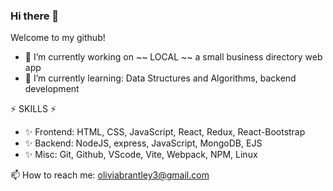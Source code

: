 ### Hi there 👋

Welcome to my github!

- 🔭 I’m currently working on ~~ LOCAL ~~  a small business directory web app
- 🌱 I’m currently learning: Data Structures and Algorithms, backend development

⚡ SKILLS ⚡
- ✨ Frontend: HTML, CSS, JavaScript, React, Redux, React-Bootstrap
- ✨ Backend: NodeJS, express, JavaScript, MongoDB, EJS
- ✨ Misc: Git, Github, VScode, Vite, Webpack, NPM, Linux

 📫 How to reach me: oliviabrantley3@gmail.com



<!--
**olvbrntly/olvbrntly** is a ✨ _special_ ✨ repository because its `README.md` (this file) appears on your GitHub profile.

Here are some ideas to get you started:

- 🔭 I’m currently working on ...
- 🌱 I’m currently learning ...
- 👯 I’m looking to collaborate on ...
- 🤔 I’m looking for help with ...
- 💬 Ask me about ...
- 📫 How to reach me: ...
- 😄 Pronouns: ...
- ⚡ Fun fact: ...
-->
